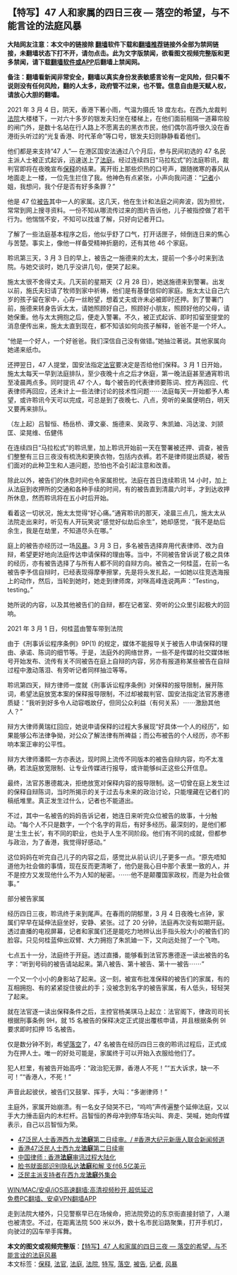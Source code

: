  <h2>【特写】47 人和家属的四日三夜 — 落空的希望，与不能言诠的法庭风暴</h2> <p class="notice"><b>大陆网友注意：本文中的链接除 <a href="https://github.com/bannedbook/fanqiang" >翻墙</a>软件下载和<a href="https://github.com/killgcd/justmysocks/blob/master/README.md">翻墙推荐</a>链接外全部为禁网链接，未翻墙状态下打不开，请勿点击。此为文字版禁闻，欲看图文视频完整版和更多禁闻，请下载<a href="https://github.com/bannedbook/fanqiang">翻墙软件或APP</a>后翻墙上禁闻网。</p><p>备注：翻墙看新闻非常安全，翻墙以真实身份发表敏感言论有一定风险，但只看不说则没有任何风险，翻的人太多，政府管不过来，也不管。信息自由是天赋人权，请放心大胆的翻墙。</b></p>  <div class="entry">  <p>2021 年 3 月 4 日，阴天，香港下著小雨，气温为摄氏 18 度左右。在西九龙裁判<a href="https://www.bannedbook.org/bnews/tag/%e6%b3%95%e9%99%a2/" class="st_tag internal_tag" rel="tag" title="标签 法院 下的日志">法院</a>大楼楼下，一对六十多岁的银发夫妇坐在楼梯上，在他们面前相隔一道幕帘般的闸门外，是数十名站在行人路上不愿离去的黑衣市民，他们偶尔高呼很久没在香港街头听过的“光复香港、时代革命”等口号，银发夫妇则静静看着他们。</p> <p>他们都是来支持“47 人”— 在港区国安法通过八个月后，参与民间初选的 47 名民主派人士被正式起诉，迅速送上了<a href="https://www.bannedbook.org/bnews/tag/%e6%b3%95%e5%ba%ad/" class="st_tag internal_tag" rel="tag" title="标签 法庭 下的日志">法庭</a>。经过连续四日“马拉松式”的法庭聆讯，裁判官即将在夜晚宣布<a href="https://www.bannedbook.org/bnews/tag/%E4%BF%9D%E9%87%8A/" class="st_tag internal_tag" rel="tag" title="标签 保释 下的日志">保释</a>的结果。离开街上那些炽热的口号声，跟随微寒的春风从地面走上一楼，一位先生拦住了我。他神色有点紧张，小声向我问道：“<a href="https://www.bannedbook.org/bnews/tag/%E8%AE%B0%E8%80%85/" class="st_tag internal_tag" rel="tag" title="标签 记者 下的日志">记者</a>小姐，我想问，我个仔是否有好多条罪？”</p> <p>他是 47 位<a href="https://www.bannedbook.org/bnews/tag/%E8%A2%AB%E5%91%8A/" class="st_tag internal_tag" rel="tag" title="标签 被告 下的日志">被告</a>其中一人的家属。这几天，他在生计和法庭之间奔波，因为担忧，常常到网上搜寻资料。一份不知从哪流传过来的图片告诉他，儿子被指控做了若干行为。他惴惴不安，不知可以找谁了解，只好向记者开口。</p> <p>了解了一些法庭基本程序之后，他似乎舒了口气，打开话匣子，倾倒连日来的焦心与苦楚。事实上，像他一样备受精神折磨的，还有其他 46 个家庭。</p> <p>聆讯第三天，3 月 3 日的早上，被告之一施德来的太太，提前一个多小时来到法院。与她交谈时，她几乎没讲几句，便哭了起来。</p> <p>施太太很不舍得丈夫。几天前的星期天（2 月 28 日），她送施德来到警署。出发以前，施氏夫妇请了牧师到家中祈祷，他们是有基督信仰的家庭。施太太让自己六岁的孩子留在家中，心存一丝盼望，想着丈夫或许未必被即时还押。到了警署门前，施德来转身告诉太太，请她照顾好自己，照顾好小朋友，照顾好他的父母，请她保重。他与太太拥抱之后，便走入警署。不久，被正式起诉、即时扣留至提堂的消息便传出来，施太太直到现在，都不知该如何向孩子解释，爸爸不是一个坏人。</p> <p>“他是一个好人，一个好爸爸。我们深信自己没有做错。”她抽泣著说。其他家属向她递来纸巾。</p> <p>还押翌日，47 人提堂，国安法指定<a href="https://www.bannedbook.org/bnews/tag/%E6%B3%95%E5%AE%98/" class="st_tag internal_tag" rel="tag" title="标签 法官 下的日志">法官</a>要决定是否给他们保释。3 月 1 日开始，施太太每天一早到法庭排队，至少夜晚十点之后才休庭，第一晚法庭甚至通宵聆讯至凌晨两点多。同时提讯 47 个人，每个被告的代表律师要陈词、控方再回应、代表律师再回应，还未计上一些法律讨论的技术性问题⋯⋯法庭每天一开始都予人希望，或许聆讯今天可以完成，可总是到了夜晚七、八点，旁听的亲属便明白，明天又要再来排队。</p>  <p>（左上起）吕智恒、杨岳桥、谭文豪、施德来、吴政亨、朱凯廸、冯达浚、刘颕匡、梁晃维、伍健伟</p> <p>在连续四日“马拉松式”的聆讯里，加上聆讯开始前一天在警署被还押、调查，被告们整整有三日三夜没有梳洗和更换衣物，包括内衣裤。若不是律师提出质疑，被告们面对的此种卫生和人道问题，恐怕也不会引起注意和改善。</p> <p>除此以外，被告们的休息时间也令家属担忧。法庭在首日连续聆讯 14 小时，加上从法庭到收押所的交通和各种手续的时间，有的被告直到清晨六时半，才到达收押所休息，然而聆讯将在五小时后开始。</p> <p>看着这一切状况，施太太觉得“好心痛。”通宵聆讯的那天，凌晨三点几，施太太从法院走出来时，听见有人开玩笑说“感觉好似劫后余生”，她却感觉，“我不是劫后余生，我是在劫里，不知道尽头在哪。”</p> <p>庭上的被告亦经历过一场<a href="https://www.bannedbook.org/bnews/tag/%E9%A3%8E%E6%9A%B4/" class="st_tag internal_tag" rel="tag" title="标签 风暴 下的日志">风暴</a>。3 月 3 日，多名被告选择弃用代表律师、改为自辩，希望更好地向法庭传达申请保释的理由等。当中，不同被告曾诉说了极之具体的经历，亦有被告选择了与所有人都不同的自辩方向。被告之一何桂蓝，在前一名被告李予信自辩时，已经表现得摩拳擦掌，先是将头发扎起，一如她以往竞选海报上的动作，然后，当轮到她时，她走到律师席，对咪高峰连说两声：“Testing，testing。”</p> <p>她所说的内容，以及其他被告们的自辩，都在记者室、旁听的公众里引起极大的回响。</p> <p>2021 年 3 月 1 日，何桂蓝由警车带到法院</p> <p>由于《刑事诉讼程序条例》9P(1) 的规定，媒体不能报导关于被告人申请保释的理由、承诺、陈词的细节等。于是，法庭外的网络世界，一些不是传媒的社交媒体帐号开始发布、流传有关不同被告在庭上自辩的内容，另亦有报道称某些被告在自辩过程中激动落泪、有旁听记者同样抽泣等等。</p>  <p>聆讯第四天，辩方律师一度就《刑事诉讼程序条例》对保释的报导限制，展开陈词，希望法庭放宽本案的保释报导限制，不过却被裁判官、国安法指定法官苏惠德质疑：“我听到好多令人动容嘅故仔，但同公众利益（有何关系）⋯⋯激励其他人？”</p> <p>辩方大律师黄瑞红回应，她说申请保释的过程大多展现“好具体一个人的经历”，如果能够公布法律争拗，对公众了解法律有所裨益；而公布被告的个人经历，亦不影响本案正审的公平性。</p> <p>辩方大律师潘熙一方亦表达，现时网上流传不同版本的被告自辩内容，均不太准确，若法庭放宽限制、让专业传媒进行报导，或许能够纠正这些公开信息。</p> <p>最终，法官苏惠德裁决，拒绝放宽对保释内容的报导限制。这一切曾在庭上发生过的保释自辩陈词，当时所揭示的关于过去与未来的政治讨论，只能埋藏在记者们的稿纸堆里。真正发生过什么，记者也不能道出。</p> <p>不过，其中一名被告的妈妈告诉记者，她连日来听完众位被告的故事，十分触动。“每个人不只是数字，一个个名字的背后，有好多经历。最深刻的，是他们都是‘土生土长’，有不同的职业，也处于人生不同阶段。他们有不同的成就，但都参与政治，为了香港，我觉得好感动。”</p> <p>这位妈妈在听完自己儿子的内容之后，感觉比从前认识儿子更多一点。“原先唔知道他为社会做的事情，现在反而更清晰了，他仍是我心目中那个表里一致的人，并不是控方又发现他什么不为人知的秘密。⋯⋯他不是颠覆国家政权，而是为社会做事。”</p> <p>部分被告家属</p> <p>经历四日三夜，聆讯终于来到尾声。在春雨的阴郁里，3 月 4 日夜晚七点钟，家属们早早在延伸法庭坐好，安静、紧张。过了 20 分钟，法庭再次没有如期开庭。透过直播的电视屏幕，记者和家属们还是能吃力地辨认出手指头般大小的被告们的脸容。只见何桂蓝伸出双臂、大力拥抱了朱凯廸一下，又向远处抛了一个飞吻。</p>  <p>七点五十一分，法庭终于开庭。透过直播，能够看到法官苏惠德逐一读出被告的名字：“听到号码的被告请站起来。第八被告、第十被告、第十一被告⋯⋯”</p> <p>一个又一个小小的身影站了起来。这一刻，被宣布批准保释的被告们的家属，有的互相拥抱、有的紧紧捉住彼此的手；没被念到名字的被告家属，有人低头，轻轻哭了起来。</p> <p>就在法官逐一读出保释条件之后，主控官杨美琪马上起立：法官阁下，律政司司长根据刑事条例 9H，就 15 名被告的保释决定正式提出覆核申请，并且根据条例 9I 要求即时扣押 15 名被告。</p> <p>仅是数分钟不到，希望<a href="https://www.bannedbook.org/bnews/tag/%E8%90%BD%E7%A9%BA/" class="st_tag internal_tag" rel="tag" title="标签 落空 下的日志">落空</a>了，47 名被告在经历四日三夜的聆讯过程后，正式成为在押人士。唯一的好处可能是，家属终于可以开始入衣服给他们了。</p> <p>犯人栏里，有被告开始高呼：“政治犯无罪，香港人不死！”“五大诉求，缺一不可！”“香港人，不死！”</p> <p>声音此起彼伏，被告们又鼓掌、挥手，大叫：“多谢律师！”</p> <p>主庭外，家属开始崩溃。有一名女子恸哭不已，“呜呜”声传遍整个延伸法庭，又以手大力捶击庭内的木栏杆。吕智恒的养母冲到停车场尖叫、奔走、哭喊，她向传媒表示，自己以吕智恒为荣。</p> <ul class='op-related-articles' title='相关阅读'> <li><a href='https://www.bannedbook.org/bnews/bannedvideo/20210303/1497576.html' target='_blank'>47泛民人士香港西九龙<b>法庭</b>第二日续审。/ #香港大纪元新唐人联合新闻频道</a></li> <li><a href='https://www.bannedbook.org/bnews/bannedvideo/20210303/1497141.html' target='_blank'>香港47泛民人士西九龙<b>法庭</b>第二日续审</a></li> <li><a href='https://www.bannedbook.org/bnews/ssgc/20210302/1496735.html' target='_blank'>中国律师 : 香港<b>法庭</b>审讯过程大陆化</a></li> <li><a href='https://www.bannedbook.org/bnews/comments/20210302/1496602.html' target='_blank'>脸书就面部识别隐私达<b>法庭</b>和解 支付6.5亿美元</a></li> <li><a href='https://www.bannedbook.org/bnews/cnnews/hknews/20210302/1496586.html' target='_blank'>泛民主派支持者在西九龙<b>法庭</b>外集会</a></li> </ul> <p class="texttj"> <a href="https://github.com/bannedbook/fanqiang/wiki/V2ray%E6%9C%BA%E5%9C%BA" target="_blank">WIN/MAC/安卓/iOS高速翻墙:高清视频秒开,超低延迟</a><br/> <a href="https://github.com/bannedbook/fanqiang/wiki/%E7%A6%81%E9%97%BB%E7%BD%91%E5%AE%89%E5%8D%93%E7%BF%BB%E5%A2%99%E6%96%B0%E9%97%BBAPP" target="_blank">免费PC翻墙、安卓VPN翻墙APP</a></p> <p>走到法院大楼外，只见警察早已在场候命，把法院旁边的东京街直接封锁了，人潮也被清空。不过，在距离法院 500 米以外，数十名市民沿路聚集，打开手机灯，向驶过的囚车举手挥舞。</p><a name='sharetosocial'></a>       <div><b>本文的图文或视频完整版</b>：<a href='https://www.bannedbook.org/bnews/comments/20210305/1498991.html'>【特写】47 人和家属的四日三夜 — 落空的希望，与不能言诠的法庭风暴</a></div>  </div><!--END ENTRY--> <div class="postfooter"> <div>本文标签：<a href="https://www.bannedbook.org/bnews/tag/%E4%BF%9D%E9%87%8A/" rel="tag">保释</a>, <a href="https://www.bannedbook.org/bnews/tag/%E6%B3%95%E5%AE%98/" rel="tag">法官</a>, <a href="https://www.bannedbook.org/bnews/tag/%e6%b3%95%e5%ba%ad/" rel="tag">法庭</a>, <a href="https://www.bannedbook.org/bnews/tag/%e6%b3%95%e9%99%a2/" rel="tag">法院</a>, <a href="https://www.bannedbook.org/bnews/tag/%E7%89%B9%E5%86%99/" rel="tag">特写</a>, <a href="https://www.bannedbook.org/bnews/tag/%E8%90%BD%E7%A9%BA/" rel="tag">落空</a>, <a href="https://www.bannedbook.org/bnews/tag/%E8%A2%AB%E5%91%8A/" rel="tag">被告</a>, <a href="https://www.bannedbook.org/bnews/tag/%E8%AE%B0%E8%80%85/" rel="tag">记者</a>, <a href="https://www.bannedbook.org/bnews/tag/%E9%A3%8E%E6%9A%B4/" rel="tag">风暴</a></div>  </div><!--END POSTFOOTER--> 